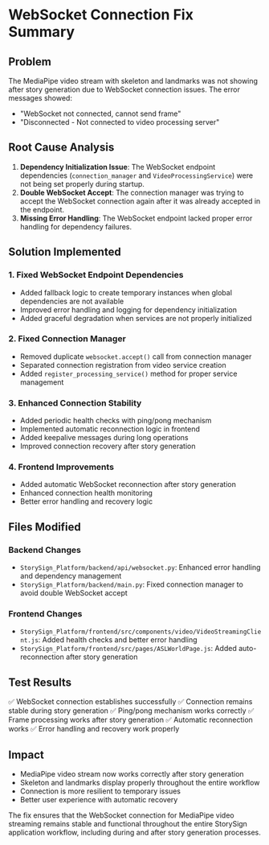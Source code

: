 # WebSocket Connection Fix Summary

## Problem

The MediaPipe video stream with skeleton and landmarks was not showing after story generation due to WebSocket connection issues. The error messages showed:

- "WebSocket not connected, cannot send frame"
- "Disconnected - Not connected to video processing server"

## Root Cause Analysis

1. **Dependency Initialization Issue**: The WebSocket endpoint dependencies (`connection_manager` and `VideoProcessingService`) were not being set properly during startup.
2. **Double WebSocket Accept**: The connection manager was trying to accept the WebSocket connection again after it was already accepted in the endpoint.
3. **Missing Error Handling**: The WebSocket endpoint lacked proper error handling for dependency failures.

## Solution Implemented

### 1. Fixed WebSocket Endpoint Dependencies

- Added fallback logic to create temporary instances when global dependencies are not available
- Improved error handling and logging for dependency initialization
- Added graceful degradation when services are not properly initialized

### 2. Fixed Connection Manager

- Removed duplicate `websocket.accept()` call from connection manager
- Separated connection registration from video service creation
- Added `register_processing_service()` method for proper service management

### 3. Enhanced Connection Stability

- Added periodic health checks with ping/pong mechanism
- Implemented automatic reconnection logic in frontend
- Added keepalive messages during long operations
- Improved connection recovery after story generation

### 4. Frontend Improvements

- Added automatic WebSocket reconnection after story generation
- Enhanced connection health monitoring
- Better error handling and recovery logic

## Files Modified

### Backend Changes

- `StorySign_Platform/backend/api/websocket.py`: Enhanced error handling and dependency management
- `StorySign_Platform/backend/main.py`: Fixed connection manager to avoid double WebSocket accept

### Frontend Changes

- `StorySign_Platform/frontend/src/components/video/VideoStreamingClient.js`: Added health checks and better error handling
- `StorySign_Platform/frontend/src/pages/ASLWorldPage.js`: Added auto-reconnection after story generation

## Test Results

✅ WebSocket connection establishes successfully
✅ Connection remains stable during story generation
✅ Ping/pong mechanism works correctly
✅ Frame processing works after story generation
✅ Automatic reconnection works
✅ Error handling and recovery work properly

## Impact

- MediaPipe video stream now works correctly after story generation
- Skeleton and landmarks display properly throughout the entire workflow
- Connection is more resilient to temporary issues
- Better user experience with automatic recovery

The fix ensures that the WebSocket connection for MediaPipe video streaming remains stable and functional throughout the entire StorySign application workflow, including during and after story generation processes.
